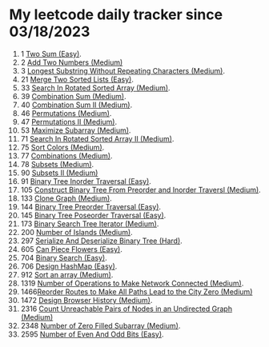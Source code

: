 # My leetcode daily tracker since 03/18/2023
1. 1 [Two Sum (Easy)](https://github.com/calebhuangsea/Leetcode/tree/main/leetcode/src/E1TwoSum).
2. 2 [Add Two Numbers (Medium)](https://github.com/calebhuangsea/Leetcode/tree/main/leetcode/src/M2AddTwoNumbers)
3. 3 [Longest Substring Without Repeating Characters (Medium)](https://github.com/calebhuangsea/Leetcode/tree/main/leetcode/src/M33SearchInRotatedSortedArray).
4. 21 [Merge Two Sorted Lists (Easy)](https://github.com/calebhuangsea/Leetcode/tree/main/leetcode/src/E21MergeTwoSortedLists).
5. 33 [Search In Rotated Sorted Array (Medium)](https://github.com/calebhuangsea/Leetcode/tree/main/leetcode/src/M33SearchInRotatedSortedArray).
6. 39 [Combination Sum (Medium)](https://github.com/calebhuangsea/Leetcode/tree/main/leetcode/src/M39CombinationSum).
7. 40 [Combination Sum II (Medium)](https://github.com/calebhuangsea/Leetcode/tree/main/leetcode/src/M40CombinationSumII).
8. 46 [Permutations (Medium)](https://github.com/calebhuangsea/Leetcode/tree/main/leetcode/src/M46Permutations).
9. 47 [Permutations II (Medium)](https://github.com/calebhuangsea/Leetcode/tree/main/leetcode/src/M47PermutationsII).
10. 53 [Maximize Subarray (Medium)](https://github.com/calebhuangsea/Leetcode/tree/main/leetcode/src/M53MaximumSubarray).
11. 71 [Search In Rotated Sorted Array II (Medium)](https://github.com/calebhuangsea/Leetcode/tree/main/leetcode/src/M71SearchInRotatedSortedArrayII).
12. 75 [Sort Colors (Medium)](https://github.com/calebhuangsea/Leetcode/tree/main/leetcode/src/M75SortColors).
13. 77 [Combinations (Medium)](https://github.com/calebhuangsea/Leetcode/tree/main/leetcode/src/M77Combinations).
14. 78 [Subsets (Medium)](https://github.com/calebhuangsea/Leetcode/tree/main/leetcode/src/M78Subsets).
15. 90 [Subsets II (Medium)](https://github.com/calebhuangsea/Leetcode/tree/main/leetcode/src/M90SubsetsII)
16. 91 [Binary Tree Inorder Traversal (Easy)](https://github.com/calebhuangsea/Leetcode/tree/main/leetcode/src/E91BinaryTreeInorderTraversal).
17. 105 [Construct Binary Tree From Preorder and Inorder Traversl (Medium)](https://github.com/calebhuangsea/Leetcode/tree/main/leetcode/src/M105ConstructBinaryTreeFromPreorderAndInorderTraversal).
18. 133 [Clone Graph (Medium)](https://github.com/calebhuangsea/Leetcode/tree/main/leetcode/src/M133CloneGraph).
19. 144 [Binary Tree Preorder Traversal (Easy)](https://github.com/calebhuangsea/Leetcode/tree/main/leetcode/src/E144BinaryTreePreorderTraversal).
20. 145 [Binary Tree Poseorder Traversal (Easy)](https://github.com/calebhuangsea/Leetcode/tree/main/leetcode/src/E145BinaryTreePostorderTraversal).
21. 173 [Binary Search Tree Iterator (Medium)](https://github.com/calebhuangsea/Leetcode/tree/main/leetcode/src/M173BinarySearchTreeIterator).
22. 200 [Number of Islands (Medium)](https://github.com/calebhuangsea/Leetcode/tree/main/leetcode/src/M200NumberOfIslands).
23. 297 [Serialize And Deserialize Binary Tree (Hard)](https://github.com/calebhuangsea/Leetcode/tree/main/leetcode/src/H297SerializeAndDeserializeBinaryTree).
24. 605 [Can Piece Flowers (Easy)](https://github.com/calebhuangsea/Leetcode/tree/main/leetcode/src/E605CanPieceFlowers).
25. 704 [Binary Search (Easy)](https://github.com/calebhuangsea/Leetcode/tree/main/leetcode/src/E704BinarySearch).
26. 706 [Design HashMap (Easy)](https://github.com/calebhuangsea/Leetcode/tree/main/leetcode/src/E706DesignHashMap).
27. 912 [Sort an array (Medium)](https://github.com/calebhuangsea/Leetcode/tree/main/leetcode/src/M912SortAnArray).
28. 1319 [Number of Operations to Make Network Connected (Medium)](https://github.com/calebhuangsea/Leetcode/tree/main/leetcode/src/M1319NumberOfOperationsToMakeNetworkConnected).
29. 1466[Reorder Routes to Make All Paths Lead to the City Zero (Medium)](https://github.com/calebhuangsea/Leetcode/tree/main/leetcode/src/M1466ReorderRoutesToMakeAllPathsLeadToTheCityZero)
30. 1472 [Design Browser History (Medium)](https://github.com/calebhuangsea/Leetcode/tree/main/leetcode/src/M1472DesignBrowserHistory).
31. 2316 [Count Unreachable Pairs of Nodes in an Undirected Graph (Medium)](https://github.com/calebhuangsea/Leetcode/tree/main/leetcode/src/M1472DesignBrowserHistory)
32. 2348 [Number of Zero Filled Subarray (Medium)](https://github.com/calebhuangsea/Leetcode/tree/main/leetcode/src/M2316CountUnreachablePairsOfNodesInAnUndirectedGraph).
33. 2595 [Number of Even And Odd Bits (Easy)](https://github.com/calebhuangsea/Leetcode/tree/main/leetcode/src/E2595NumberOfEvenAndOddBits).